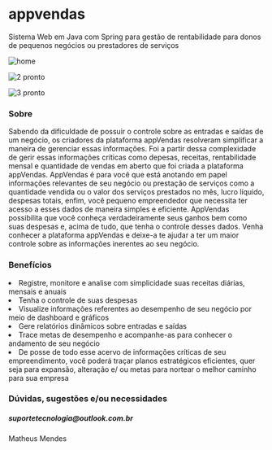 # appvendas
Sistema Web em Java com Spring para gestão de rentabilidade para donos de pequenos negócios ou prestadores de serviços

![home](https://user-images.githubusercontent.com/49170051/66351833-bc67c800-e934-11e9-8923-acca3fe778fc.jpg)

![2 pronto](https://user-images.githubusercontent.com/49170051/66351831-bc67c800-e934-11e9-857b-94fa188995ab.jpg)

![3 pronto](https://user-images.githubusercontent.com/49170051/66351832-bc67c800-e934-11e9-9013-6b6f7a1308e9.jpg)


<h3>Sobre</h3>

Sabendo da dificuldade de possuir o controle sobre as entradas e
				saídas de um negócio, os criadores da plataforma appVendas resolveram
				simplificar a maneira de gerenciar essas informações. Foi a partir
				dessa complexidade de gerir essas informações críticas como depesas,
				receitas, rentabilidade mensal e quantidade de vendas em aberto que
				foi criada a plataforma appVendas. AppVendas é para você que está
				anotando em papel informações relevantes de seu negócio ou prestação
				de serviços como a quantidade vendida ou o valor dos serviços
				prestados no mês, lucro líquido, despesas totais, enfim, você
				pequeno empreendedor que necessita ter acesso a esses dados de
				maneira simples e eficiente. AppVendas possibilita que você conheça
				verdadeiramente seus ganhos bem como suas despesas e, acima de tudo,
				que tenha o controle desses dados. Venha conhecer a plataforma
				appVendas e deixe-a te ajudar a ter um maior controle sobre as
				informações inerentes ao seu negócio.
        
 <h3>Benefícios</h3>
        
  <li>Registre, monitore e analise com simplicidade suas
					receitas diárias, mensais e anuais</li>
			<li>Tenha o controle de suas despesas
			<li>Visualize informações referentes ao desempenho de seu
						negócio por meio de dashboard e gráficos
					<li>Gere relatórios dinâmicos sobre entradas e saídas</li>
					<li>Trace metas de desempenho e acompanhe-as para conhecer o
						andamento de seu negócio</li>
					<li>De posse de todo esse acervo de informações críticas de
						seu empreendimento, você poderá traçar planos estratégicos
						eficientes, quer seja para expansão, alteração e/ ou metas para
						nortear o melhor caminho para sua empresa</li>
            
 <h3>Dúvidas, sugestões e/ou necessidades</h3>
 
 <h5>suportetecnologia@outlook.com.br</h5>
 Matheus Mendes
